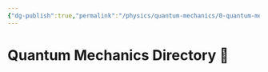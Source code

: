 ```yaml
---
{"dg-publish":true,"permalink":"/physics/quantum-mechanics/0-quantum-mechanics-directory/","dgHomeLink":true,"dgPassFrontmatter":true}
---
```


# Quantum Mechanics Directory 🥼
